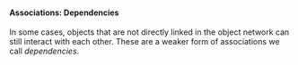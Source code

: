 <link rel="stylesheet" href="{{baseUrl}}/css/textbook.css">

<div class="website-content">

#### Associations: Dependencies

<div id="main">

In some cases, objects that are not directly linked in the object network can still interact with each other. These are a weaker form of associations we call _dependencies_.

<panel header="UML: Class Diagrams: Dependencies">
  <include src="../../../uml/classDiagrams/dependencies/topicPanel.md" />
</panel>

<p/>

<!-- extras ------------------------------------------------------------------------------------ -->

<panel header=":paperclip: Extras" expandable type="seamless" expanded>

  <panel header=":mortar_board: Learning Outcomes" expandable type="seamless">
    <include src="exercises.md" />
  </panel>

  <panel header=":package: Resources" expandable type="seamless">
    <include src="resources.md" />
  </panel>

</panel>

</div>
</div>

